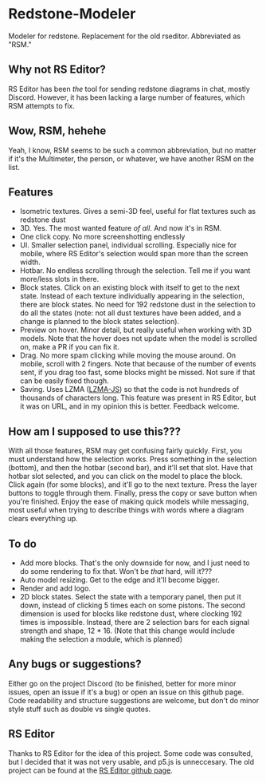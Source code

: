 # Redstone-Modeler
Modeler for redstone. Replacement for the old rseditor. Abbreviated as "RSM."

## Why not RS Editor?
RS Editor has been *the* tool for sending redstone diagrams in chat, mostly Discord. However, it has been lacking a large number of features, which RSM attempts to fix.

## Wow, RSM, hehehe
Yeah, I know, RSM seems to be such a common abbreviation, but no matter if it's the Multimeter, the person, or whatever, we have another RSM on the list.

## Features
- Isometric textures. Gives a semi-3D feel, useful for flat textures such as redstone dust
- 3D. Yes. The most wanted feature *of all*. And now it's in RSM.
- One click copy. No more screenshotting endlessly
- UI. Smaller selection panel, individual scrolling. Especially nice for mobile, where RS Editor's selection would span more than the screen width.
- Hotbar. No endless scrolling through the selection. Tell me if you want more/less slots in there.
- Block states. Click on an existing block with itself to get to the next state. Instead of each texture individually appearing in the selection, there are block states. No need for 192 redstone dust in the selection to do all the states (note: not all dust textures have been added, and a change is planned to the block states selection).
- Preview on hover. Minor detail, but really useful when working with 3D models. Note that the hover does not update when the model is scrolled on, make a PR if you can fix it.
- Drag. No more spam clicking while moving the mouse around. On mobile, scroll with 2 fingers. Note that because of the number of events sent, if you drag too fast, some blocks might be missed. Not sure if that can be easily fixed though.
- Saving. Uses LZMA ([LZMA-JS](https://github.com/LZMA-JS/LZMA-JS)) so that the code is not hundreds of thousands of characters long. This feature was present in RS Editor, but it was on URL, and in my opinion this is better. Feedback welcome.

## How am I supposed to use this???
With all those features, RSM may get confusing fairly quickly. First, you must understand how the selection works. Press something in the selection (bottom), and then the hotbar (second bar), and it'll set that slot. Have that hotbar slot selected, and you can click on the model to place the block. Click again (for some blocks), and it'll go to the next texture. Press the layer buttons to toggle through them. Finally, press the copy or save button when you're finished. Enjoy the ease of making quick models while messaging, most useful when trying to describe things with words where a diagram clears everything up.

## To do
- Add more blocks. That's the only downside for now, and I just need to do some rendering to fix that. Won't be *that* hard, will it???
- Auto model resizing. Get to the edge and it'll become bigger.
- Render and add logo.
- 2D block states. Select the state with a temporary panel, then put it down, instead of clicking 5 times each on some pistons. The second dimension is used for blocks like redstone dust, where clocking 192 times is impossible. Instead, there are 2 selection bars for each signal strength and shape, 12 * 16. (Note that this change would include making the selection a module, which is planned)

## Any bugs or suggestions?
Either go on the project Discord (to be finished, better for more minor issues, open an issue if it's a bug) or open an issue on this github page. Code readability and structure suggestions are welcome, but don't do minor style stuff such as double vs single quotes.

## RS Editor
Thanks to RS Editor for the idea of this project. Some code was consulted, but I decided that it was not very usable, and p5.js is unneccesary. The old project can be found at the [RS Editor github page](https://github.com/11-90-an/rseditor).
